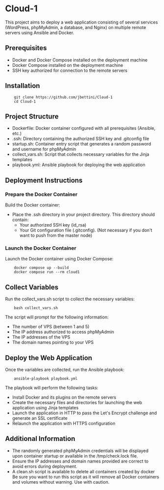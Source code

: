# Cloud-1

This project aims to deploy a web application consisting of several services (WordPress, phpMyAdmin, a database, and Nginx) on multiple remote servers using Ansible and Docker.

## Prerequisites

-   Docker and Docker Compose installed on the deployment machine
-   Docker Compose installed on the deployment machine
-   SSH key authorized for connection to the remote servers

## Installation

```
    git clone https://github.com/jbettini/Cloud-1
    cd Cloud-1
```

## Project Structure

-   Dockerfile: Docker container configured with all prerequisites (Ansible, etc.)
-   .ssh: Directory containing the authorized SSH key and .gitconfig file
-   startup.sh: Container entry script that generates a random password and username for phpMyAdmin
-   collect_vars.sh: Script that collects necessary variables for the Jinja templates
-   playbook.yml: Ansible playbook for deploying the web application

## Deployment Instructions
### Prepare the Docker Container

Build the Docker container:

-   Place the .ssh directory in your project directory. This directory should contain:
    -   Your authorized SSH key (id_rsa)
    -   Your Git configuration file (.gitconfig). (Not necessary if you don't want to push from the master node)

### Launch the Docker Container
Launch the Docker container using Docker Compose:
```
    docker compose up --build
    docker compose run --rm cloud1
```

## Collect Variables
Run the collect_vars.sh script to collect the necessary variables:
```
    bash collect_vars.sh
```
The script will prompt for the following information:
-   The number of VPS (between 1 and 5)
-   The IP address authorized to access phpMyAdmin
-   The IP addresses of the VPS
-   The domain names pointing to your VPS

## Deploy the Web Application
Once the variables are collected, run the Ansible playbook:
```
    ansible-playbook playbook.yml
```
The playbook will perform the following tasks:
-   Install Docker and its plugins on the remote servers
-   Create the necessary files and directories for launching the web application using Jinja templates
-   Launch the application in HTTP to pass the Let's Encrypt challenge and generate an SSL certificate
-   Relaunch the application with HTTPS configuration

## Additional Information

-   The randomly generated phpMyAdmin credentials will be displayed upon container startup or available in the /tmp/check.lock file.
-   Ensure the IP addresses and domain names provided are correct to avoid errors during deployment.
-   A clean.sh script is available to delete all containers created by docker Be sure you want to run this script as it will remove all Docker containers and volumes without warning. Use with caution.